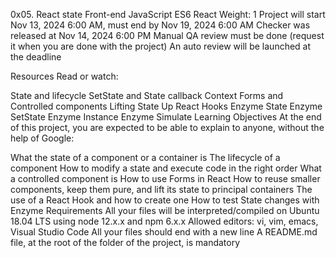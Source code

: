 0x05. React state
Front-end
JavaScript
ES6
React
 Weight: 1
 Project will start Nov 13, 2024 6:00 AM, must end by Nov 19, 2024 6:00 AM
 Checker was released at Nov 14, 2024 6:00 PM
 Manual QA review must be done (request it when you are done with the project)
 An auto review will be launched at the deadline


Resources
Read or watch:

State and lifecycle
SetState and State callback
Context
Forms and Controlled components
Lifting State Up
React Hooks
Enzyme State
Enzyme SetState
Enzyme Instance
Enzyme Simulate
Learning Objectives
At the end of this project, you are expected to be able to explain to anyone, without the help of Google:

What the state of a component or a container is
The lifecycle of a component
How to modify a state and execute code in the right order
What a controlled component is
How to use Forms in React
How to reuse smaller components, keep them pure, and lift its state to principal containers
The use of a React Hook and how to create one
How to test State changes with Enzyme
Requirements
All your files will be interpreted/compiled on Ubuntu 18.04 LTS using node 12.x.x and npm 6.x.x
Allowed editors: vi, vim, emacs, Visual Studio Code
All your files should end with a new line
A README.md file, at the root of the folder of the project, is mandatory
